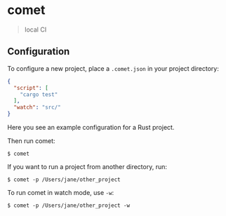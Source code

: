# comet

> local CI

## Configuration

To configure a new project, place a `.comet.json` in your project directory:

```json
{
  "script": [
    "cargo test"
  ],
  "watch": "src/"
}
```
Here you see an example configuration for a Rust project.

Then run comet:

```
$ comet
```

If you want to run a project from another directory, run:

```
$ comet -p /Users/jane/other_project
```

To run comet in watch mode, use `-w`:

```
$ comet -p /Users/jane/other_project -w
```
